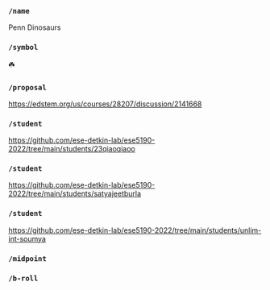### `/name`
Penn Dinosaurs
### `/symbol`
☘️
### `/proposal`
https://edstem.org/us/courses/28207/discussion/2141668
### `/student`
https://github.com/ese-detkin-lab/ese5190-2022/tree/main/students/23qiaoqiaoo
### `/student`
https://github.com/ese-detkin-lab/ese5190-2022/tree/main/students/satyajeetburla
### `/student`
https://github.com/ese-detkin-lab/ese5190-2022/tree/main/students/unlim-int-soumya
### `/midpoint`
### `/b-roll`
